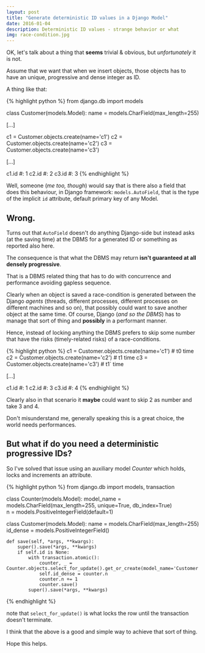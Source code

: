 ```yaml
---
layout: post
title: "Generate deterministic ID values in a Django Model"
date: 2016-01-04
description: Deterministic ID values - strange behavior or what
img: race-condition.jpg
---
```

OK, let's talk about a thing that **seems** trivial & obvious, but _unfortunately_ it is not.

Assume that we want that when we insert objects, those objects has to have an unique, 
progressive and dense integer as ID.

A thing like that:

{% highlight python %}
from django.db import models

class Customer(models.Model):
    name = models.CharField(max_length=255)

[...]

c1 = Customer.objects.create(name='c1')
c2 = Customer.objects.create(name='c2')
c3 = Customer.objects.create(name='c3')

[...]

c1.id  #: 1
c2.id  #: 2
c3.id  #: 3
{% endhighlight %}

Well, someone (_me too, though_) would say that is there also a field that does this behaviour, 
in Django framework: `models.AutoField`, that is the type of the implicit `id` attribute, 
default primary key of any Model.

## Wrong.

Turns out that `AutoField` doesn't do anything Django-side but instead asks 
(at the saving time) at the DBMS for a generated ID or something as reported also here.

The consequence is that what the DBMS may return **isn't guaranteed at all densely progressive**.

That is a DBMS related thing that has to do with concurrence and performance avoiding gapless sequence.

Clearly when an object is saved a race-condition is generated between the Django _agents_ 
(threads, different processes, different processes on different machines and so on), 
that possibly could want to save another object at the same time. Of course, Django 
(_and so the DBMS_) has to manage that sort of thing and **possibly** in a performant manner.

Hence, instead of locking anything the DBMS prefers to skip some number that have 
the risks (timely-related risks) of a race-conditions.

{% highlight python %}
c1 = Customer.objects.create(name='c1')  # t0 time
c2 = Customer.objects.create(name='c2')  # t1 time
c3 = Customer.objects.create(name='c3')  # t1` time

[...]

c1.id  #: 1
c2.id  #: 3
c3.id  #: 4
{% endhighlight %}

Clearly also in that scenario it **maybe** could want to skip 2 as number and take 3 and 4.

Don't misunderstand me, generally speaking this is a great choice, the world needs performances.

## But what if do you need a deterministic progressive IDs?

So I've solved that issue using an auxiliary model _Counter_ which holds, locks and increments an attribute.

{% highlight python %}
from django.db import models, transaction


class Counter(models.Model):
    model_name = models.CharField(max_length=255, unique=True, db_index=True)        
    n = models.PositiveIntegerField(default=1)
    
    
class Customer(models.Model):
    name = models.CharField(max_length=255)
    id_dense = models.PositiveIntegerField()
    
    def save(self, *args, **kwargs):
        super().save(*args, **kwargs)
        if self.id is None:
            with transaction.atomic():
                counter, _ = Counter.objects.select_for_update().get_or_create(model_name='Customer')
                self.id_dense = counter.n
                counter.n += 1
                counter.save()
            super().save(*args, **kwargs)
{% endhighlight %}

note that `select_for_update()` is what locks the row until the transaction doesn't terminate.

I think that the above is a good and simple way to achieve that sort of thing.

Hope this helps.
